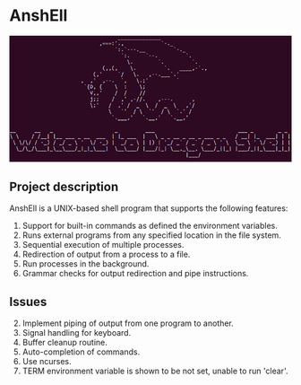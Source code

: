 # AnshEll

![](images/dragonshell.png)

## Project description
AnshEll is a UNIX-based shell program that supports the following features:
1. Support for built-in commands as defined the environment variables.
2. Runs external programs from any specified location in the file system.
3. Sequential execution of multiple processes.
4. Redirection of output from a process to a file.
5. Run processes in the background.
6. Grammar checks for output redirection and pipe instructions.

## Issues
2. Implement piping of output from one program to another.
3. Signal handling for keyboard.
4. Buffer cleanup routine.
5. Auto-completion of commands.
6. Use ncurses.
7. TERM environment variable is shown to be not set, unable to run 'clear'.

